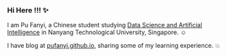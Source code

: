### Hi Here !!! :sparkles:

I am Pu Fanyi, a Chinese student studying [Data Science and Artificial Intelligence](https://www.ntu.edu.sg/education/undergraduate-programme/bachelor-of-science-in-data-science-artificial-intelligence) in Nanyang Technological University, Singapore. :relaxed:

I have blog at [pufanyi.github.io](https://pufanyi.github.io), sharing some of my learning experience. :collision:
